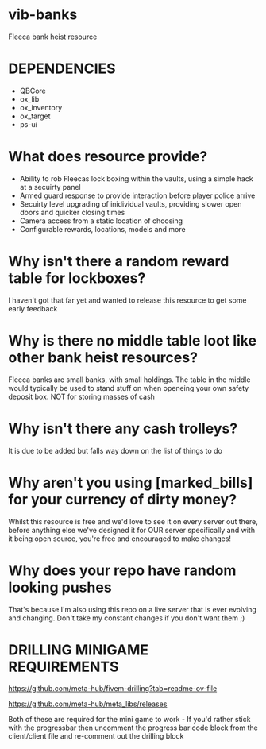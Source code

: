 # vib-banks
Fleeca bank heist resource

# DEPENDENCIES

- QBCore
- ox_lib
- ox_inventory
- ox_target
- ps-ui

# What does resource provide?

- Ability to rob Fleecas lock boxing within the vaults, using a simple hack at a secuirty panel
- Armed guard response to provide interaction before player police arrive
- Secuirty level upgrading of inidividual vaults, providing slower open doors and quicker closing times
- Camera access from a static location of choosing
- Configurable rewards, locations, models and more

# Why isn't there a random reward table for lockboxes?

I haven't got that far yet and wanted to release this resource to get some early feedback

# Why is there no middle table loot like other bank heist resources?

Fleeca banks are small banks, with small holdings. The table in the middle would typically be used to stand stuff on when openeing your own safety deposit box. NOT for storing masses of cash

# Why isn't there any cash trolleys?

It is due to be added but falls way down on the list of things to do

# Why aren't you using [marked_bills] for your currency of dirty money?

Whilst this resource is free and we'd love to see it on every server out there, before anything else we've designed it for OUR server specifically and with it being open source, you're free and encouraged to make changes!

# Why does your repo have random looking pushes

That's because I'm also using this repo on a live server that is ever evolving and changing. Don't take my constant changes if you don't want them ;)

# DRILLING MINIGAME REQUIREMENTS

https://github.com/meta-hub/fivem-drilling?tab=readme-ov-file

https://github.com/meta-hub/meta_libs/releases

Both of these are required for the mini game to work - If you'd rather stick with the progressbar then uncomment the progress bar code block from the client/client file and re-comment out the drilling block